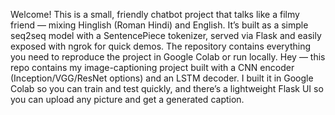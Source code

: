 Welcome! This is a small, friendly chatbot project that talks like a filmy friend — mixing Hinglish (Roman Hindi) and English. It’s built as a simple seq2seq model with a SentencePiece tokenizer, served via Flask and easily exposed with ngrok for quick demos. The repository contains everything you need to reproduce the project in Google Colab or run locally.
Hey — this repo contains my image-captioning project built with a CNN encoder (Inception/VGG/ResNet options) and an LSTM decoder.
I built it in Google Colab so you can train and test quickly, and there’s a lightweight Flask UI so you can upload any picture and get a generated caption.

